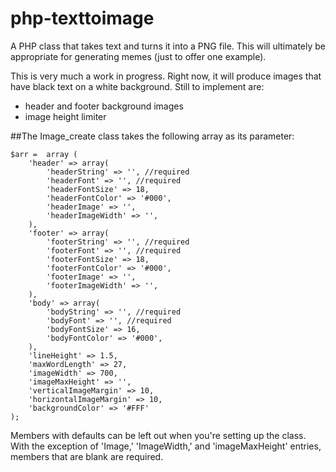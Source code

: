 # php-texttoimage
A PHP class that takes text and turns it into a PNG file.  This will ultimately be appropriate for generating memes (just to offer one example).

This is very much a work in progress.  Right now, it will produce images that have black text on a white background.  Still to implement are:
* header and footer background images
* image height limiter

##The Image_create class takes the following array as its parameter:

	$arr = 	array (
		'header' => array(
			'headerString' => '', //required
			'headerFont' => '', //required
			'headerFontSize' => 18,
			'headerFontColor' => '#000',
			'headerImage' => '',
			'headerImageWidth' => '',
		),
		'footer' => array(
			'footerString' => '', //required
			'footerFont' => '', //required
			'footerFontSize' => 18,
			'footerFontColor' => '#000',
			'footerImage' => '',
			'footerImageWidth' => '',
		),
		'body' => array(
			'bodyString' => '', //required
			'bodyFont' => '', //required
			'bodyFontSize' => 16,
			'bodyFontColor' => '#000',
		),
		'lineHeight' => 1.5,
		'maxWordLength' => 27,
		'imageWidth' => 700,
		'imageMaxHeight' => '',
		'verticalImageMargin' => 10,
		'horizontalImageMargin' => 10,
		'backgroundColor' => '#FFF'
	);

Members with defaults can be left out when you're setting up the class.  With the exception of 'Image,' 'ImageWidth,' and 'imageMaxHeight' entries, members that are blank are required.
